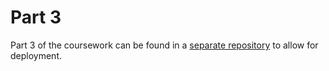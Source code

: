 # Part 3
Part 3 of the coursework can be found in a [separate repository](https://github.com/Jakub-L/full-stack-open-2020-part-3) to allow for deployment.